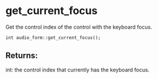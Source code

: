 # get_current_focus
Get the control index of the control with the keyboard focus.

`int audio_form::get_current_focus();`

## Returns:
int: the control index that currently has the keyboard focus.
